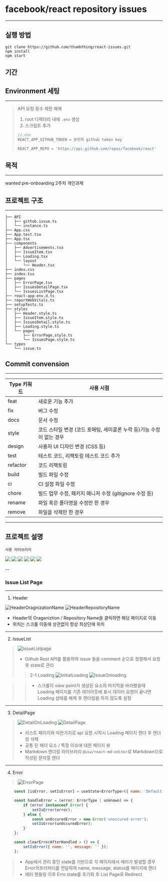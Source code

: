 # facebook/react repository issues

---
## 실행 방법

```shell
git clone https://github.com/thumbthing/react-issues.git
npm install
npm start
```
## 기간


## Environment 세팅

---
>  API 요청 횟수 제한 해제
> 1. root 디렉터리 내에 `.env` 생성
> 2. 스크립트 추가
> ```javascript
> //.env
> REACT_APP_GITHUB_TOKEN = 본인의 github token key
>
> REACT_APP_REPO = 'https://api.github.com/repos/facebook/react'
> ```

## 목적

---
wanted pre-onboarding 2주차 개인과제

## 프로젝트 구조

---

```shell
├── API
│   ├── github.issue.ts
│   └── instance.ts
├── App.css
├── App.test.tsx
├── App.tsx
├── components
│   ├── Advertisements.tsx
│   ├── IssueItem.tsx
│   ├── Loading.tsx
│   └── layout
│       └── Header.tsx
├── index.css
├── index.tsx
├── pages
│   ├── ErrorPage.tsx
│   ├── IssuesDetailPage.tsx
│   └── IssuesListPage.tsx
├── react-app-env.d.ts
├── reportWebVitals.ts
├── setupTests.ts
├── styles
│   ├── Header.style.ts
│   ├── IssueItem.style.ts
│   ├── IssuesDetail.style.ts
│   ├── Loading.style.ts
│   └── pages
│       ├── ErrorPage.style.ts
│       └── IssuesPage.style.ts
└── types
    └── issue.ts
```

## Commit convension

---

| Type 키워드 | 사용 시점                                                             |
| ----------- | --------------------------------------------------------------------- |
| feat        | 새로운 기능 추가                                                      |
| fix         | 버그 수정                                                             |
| docs        | 문서 수정                                                             |
| style       | 코드 스타일 변경 (코드 포매팅, 세미콜론 누락 등)기능 수정이 없는 경우 |
| design      | 사용자 UI 디자인 변경 (CSS 등)                                        |
| test        | 테스트 코드, 리팩토링 테스트 코드 추가                                |
| refactor    | 코드 리팩토링                                                         |
| build       | 빌드 파일 수정                                                        |
| ci          | CI 설정 파일 수정                                                     |
| chore       | 빌드 업무 수정, 패키지 매니저 수정 (gitignore 수정 등)                |
| rename      | 파일 혹은 폴더명을 수정만 한 경우                                     |
| remove      | 파일을 삭제만 한 경우                                                 |

---

## 프로젝트 설명

`사용 라이브러리`

<img src='https://user-images.githubusercontent.com/123078739/234895132-18ab503a-fcc7-486d-b89a-cb0cc1f7796b.svg' />
<img src='https://user-images.githubusercontent.com/123078739/234895162-42f905c6-765d-44d2-bcb1-b011286ef6b2.svg' />
<img src='https://camo.githubusercontent.com/6cafef69921d1cdf4aac79e0b96cfb4d58c2cfa08d791d31178da11e3d75f78c/68747470733a2f2f696d672e736869656c64732e696f2f62616467652f6178696f732d3541323945343f7374796c653d666f722d7468652d6261646765266c6f676f3d6178696f73266c6f676f436f6c6f723d7768697465' />
<img src='https://user-images.githubusercontent.com/123078739/234895191-c1198a7b-9e2e-499a-8e61-c3b87bf8e2c2.svg' />
<img src='https://camo.githubusercontent.com/2350f320fdbfd9c83a5b01c23d90d29021f8f296075425b78603ba24d816818e/68747470733a2f2f696d672e736869656c64732e696f2f62616467652f70726574746965722d4637423933453f7374796c653d666f722d7468652d6261646765266c6f676f3d7072657474696572266c6f676f436f6c6f723d626c61636b' />
<img src='https://user-images.githubusercontent.com/123078739/234895185-7fd6c334-faca-4520-8551-2f20b32f085e.svg' />

--

### Issue List Page
---
1. Header

![HeaderOragnizationName](image/Header_organizaion_name_link.png)
![HeaderRepositoryName](image/Header_repository_name_link.png)
- Header의 Oraganiztion / Repository Name을 클릭하면 해당 페이지로 이동
- 위치는 스크롤 이동에 상관없이 항상 최상단에 위치

---
2. IssueList

> ![IssueListpage](image/IssueList_page.png)
>
> - Github Rest API를 활용하여 issue 들을 comment 순으로 정렬해서 요청 후 state로 관리
>
> > 2-1 Loading
> > ![InitialLoading](image/Loading_initial.png)
> > ![IssueOnloading](image/IssueList_Loading.png)

> > - 스크롤이 view point가 생성된 요소의 마지막을 바라봤을때 Loading 페이지를 기존 레이아웃에 표시
> > 데이터 요청이 끝나면 Loading 상태를 해제 후 렌더링을 하지 않도록 설정

---

3. DetailPage

> ![DetailOnLoading](image/Loading_initial.png)
> ![DetailPage](image/Issue_Detail.png)
>
> - 리스트 페이지와 마찬가지로 api 요청 시작시 Loading 페이지 렌더 후 렌더링 삭제
> - 공통 된 헤더 요소 / 특정 이슈에 대한 페이지 뷰
> - Markdown 렌더링 라이브러리 `@uiw/react-md-editor`로 Markdown으로 작성된 문자열 렌더

---

 4. Error

> ![ErrorPage](image/ErrorPage.png)

```javascript
    const [isError, setIsError] = useState<ErrorType>({ name: 'Default Error Name', < > message: 'Default Error Message' });

    const handleError = (error: ErrorType | unknown) => {
        if (error instanceof Error) {
            setIsError(error);
        } else {
            const unOccuredError = new Error('unoccured error');
            setIsError(unOccuredError);
        }
    };

    const clearErrorAfterHandled = () => {
        setIsError({ name: '', message: '' });
    };
 ```
>
>
> - App에서 관리 중인 state를 기반으로 각 페이지에서 에러가 발생할 경우 Error의프러퍼티를 전달하여 name, message, status를 페이지에 렌더
> - 에러 핸들링 이후 Erro state를 초기화 후 List Page로 Redirect